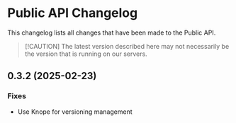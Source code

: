 # Public API Changelog

This changelog lists all changes that have been made to the Public API.

> [!CAUTION] The latest version described here may not necessarily be the version that is running on our servers.
## 0.3.2 (2025-02-23)

### Fixes

- Use Knope for versioning management

